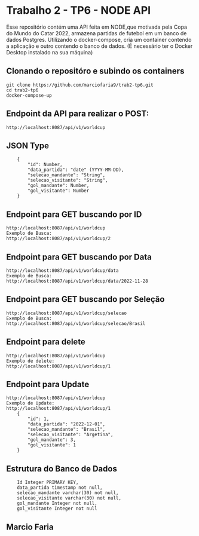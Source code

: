 # Trabalho 2 - TP6 - NODE API
Esse repositório contém uma API feita em NODE,que motivada pela Copa do Mundo do Catar 2022, armazena partidas de futebol em um banco de dados Postgres.
Utilizando o docker-compose, cria um container contendo a aplicação e outro contendo o banco de dados.
(É necessário ter o Docker Desktop instalado na sua máquina)


## Clonando o repositóro e subindo os containers
```
git clone https://github.com/marciofaria9/trab2-tp6.git
cd trab2-tp6
docker-compose-up
```

## Endpoint da API para realizar o POST:
```
http://localhost:8087/api/v1/worldcup
```

## JSON Type
```
    {
        "id": Number,
        "data_partida": "date" (YYYY-MM-DD),
        "selecao_mandante": "String",
        "selecao_visitante": "String",
        "gol_mandante": Number,
        "gol_visitante": Number
    }
```  

## Endpoint para GET buscando por ID
``` 
http://localhost:8087/api/v1/worldcup
Exemplo de Busca:
http://localhost:8087/api/v1/worldcup/2
``` 

## Endpoint para GET buscando por Data
``` 
http://localhost:8087/api/v1/worldcup/data
Exemplo de Busca:
http://localhost:8087/api/v1/worldcup/data/2022-11-28
``` 

## Endpoint para GET buscando por Seleção
``` 
http://localhost:8087/api/v1/worldcup/selecao
Exemplo de Busca:
http://localhost:8087/api/v1/worldcup/selecao/Brasil
``` 

## Endpoint para delete
``` 
http://localhost:8087/api/v1/worldcup
Exemplo de delete:
http://localhost:8087/api/v1/worldcup/1
``` 

## Endpoint para Update

``` 
http://localhost:8087/api/v1/worldcup
Exemplo de Update:
http://localhost:8087/api/v1/worldcup/1
    {
        "id": 1,
        "data_partida": "2022-12-01",
        "selecao_mandante": "Brasil",
        "selecao_visitante": "Argetina",
        "gol_mandante": 3,
        "gol_visitante": 1
    }

``` 

## Estrutura do Banco de Dados

``` 
    Id Integer PRIMARY KEY,
    data_partida timestamp not null,
    selecao_mandante varchar(30) not null,
    selecao_visitante varchar(30) not null,
    gol_mandante Integer not null,
    gol_visitante Integer not null
``` 

## Marcio Faria

    
